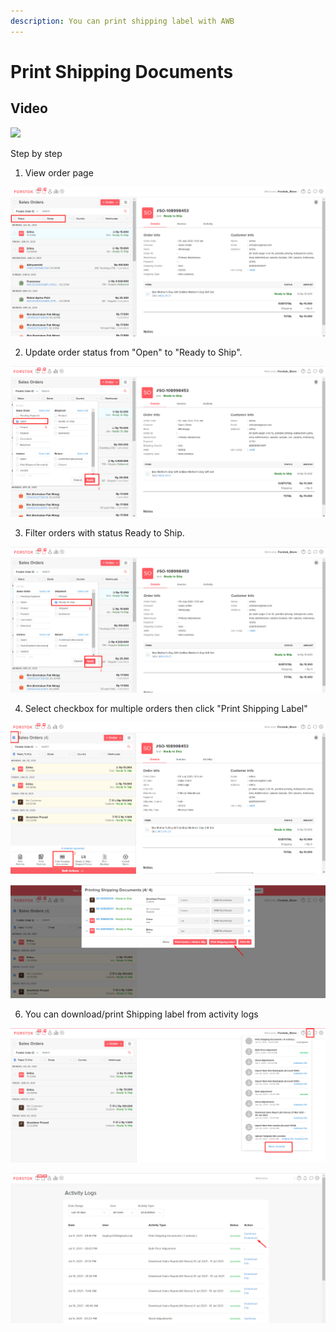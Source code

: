 ```yaml
---
description: You can print shipping label with AWB
---
```


# Print Shipping Documents

## Video

![](../../.gitbook/assets/new-download-shipping-label.gif)

Step by step

1. View order page

![](../../.gitbook/assets/image%20%28388%29.png)

2. Update order status from "Open" to "Ready to Ship".

![](../../.gitbook/assets/image%20%28390%29.png)

3. Filter orders with status Ready to Ship.

![](../../.gitbook/assets/image%20%28394%29.png)

4. Select checkbox for multiple orders then click "Print Shipping Label"

![](../../.gitbook/assets/image%20%28389%29.png)

![](../../.gitbook/assets/image%20%28387%29.png)

6. You can download/print Shipping label from activity logs

![](../../.gitbook/assets/image%20%28393%29.png)

![](../../.gitbook/assets/image%20%28392%29.png)

